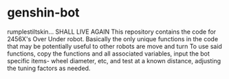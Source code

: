# genshin-bot
rumplestiltskin... SHALL LIVE AGAIN
This repository contains the code for 2456X's Over Under robot.
Basically the only unique functions in the code that may be potentially useful to other robots are move and turn
To use said functions, copy the functions and all associated variables, input the bot specific items- wheel diameter, etc, and test at a known distance, adjusting the tuning factors as needed.
